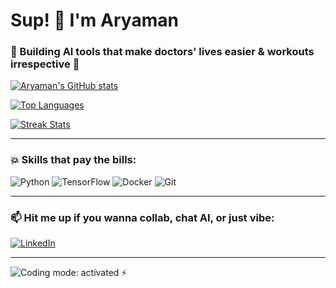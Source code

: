 # Sup! 👋 I'm Aryaman

### 🚀 Building AI tools that make doctors' lives easier & workouts irrespective 💪

[![Aryaman's GitHub stats](https://github-readme-stats.vercel.app/api?username=Aryaman-Arya&show_icons=true&theme=dracula&hide_title=true)](https://github.com/Aryaman-Arya)

[![Top Languages](https://github-readme-stats.vercel.app/api/top-langs/?username=Aryaman-Arya&layout=compact&theme=dracula&hide_title=true)](https://github.com/Aryaman-Arya)

[![Streak Stats](https://github-readme-streak-stats.herokuapp.com/?user=Aryaman-Arya&theme=dracula&hide_border=true)](https://github.com/Aryaman-Arya)

---

### 💥 Skills that pay the bills:

![Python](https://img.shields.io/badge/Python-3776AB?style=flat&logo=python&logoColor=white) 
![TensorFlow](https://img.shields.io/badge/TensorFlow-FF6F00?style=flat&logo=tensorflow&logoColor=white) 
![Docker](https://img.shields.io/badge/Docker-2496ED?style=flat&logo=docker&logoColor=white) 
![Git](https://img.shields.io/badge/Git-F05032?style=flat&logo=git&logoColor=white)

---

### 📫 Hit me up if you wanna collab, chat AI, or just vibe:

[![LinkedIn](https://img.shields.io/badge/LinkedIn-0A66C2?style=flat&logo=linkedin&logoColor=white)](https://www.linkedin.com/in/aryaman-9282141b8/)  

---

![Coding mode: activated ⚡](https://media.giphy.com/media/l0MYt5jPR6QX5pnqM/giphy.gif)
